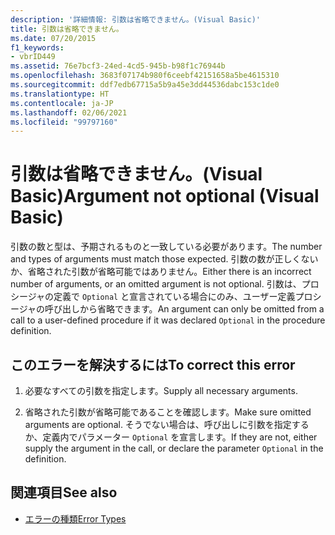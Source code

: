 ```yaml
---
description: '詳細情報: 引数は省略できません。(Visual Basic)'
title: 引数は省略できません。
ms.date: 07/20/2015
f1_keywords:
- vbrID449
ms.assetid: 76e7bcf3-24ed-4cd5-945b-b98f1c76944b
ms.openlocfilehash: 3683f07174b980f6ceebf42151658a5be4615310
ms.sourcegitcommit: ddf7edb67715a5b9a45e3dd44536dabc153c1de0
ms.translationtype: HT
ms.contentlocale: ja-JP
ms.lasthandoff: 02/06/2021
ms.locfileid: "99797160"
---
```

# <a name="argument-not-optional-visual-basic"></a><span data-ttu-id="96afb-103">引数は省略できません。(Visual Basic)</span><span class="sxs-lookup"><span data-stu-id="96afb-103">Argument not optional (Visual Basic)</span></span>

<span data-ttu-id="96afb-104">引数の数と型は、予期されるものと一致している必要があります。</span><span class="sxs-lookup"><span data-stu-id="96afb-104">The number and types of arguments must match those expected.</span></span> <span data-ttu-id="96afb-105">引数の数が正しくないか、省略された引数が省略可能ではありません。</span><span class="sxs-lookup"><span data-stu-id="96afb-105">Either there is an incorrect number of arguments, or an omitted argument is not optional.</span></span> <span data-ttu-id="96afb-106">引数は、プロシージャの定義で `Optional` と宣言されている場合にのみ、ユーザー定義プロシージャの呼び出しから省略できます。</span><span class="sxs-lookup"><span data-stu-id="96afb-106">An argument can only be omitted from a call to a user-defined procedure if it was declared `Optional` in the procedure definition.</span></span>  
  
## <a name="to-correct-this-error"></a><span data-ttu-id="96afb-107">このエラーを解決するには</span><span class="sxs-lookup"><span data-stu-id="96afb-107">To correct this error</span></span>  
  
1. <span data-ttu-id="96afb-108">必要なすべての引数を指定します。</span><span class="sxs-lookup"><span data-stu-id="96afb-108">Supply all necessary arguments.</span></span>  
  
2. <span data-ttu-id="96afb-109">省略された引数が省略可能であることを確認します。</span><span class="sxs-lookup"><span data-stu-id="96afb-109">Make sure omitted arguments are optional.</span></span> <span data-ttu-id="96afb-110">そうでない場合は、呼び出しに引数を指定するか、定義内でパラメーター `Optional` を宣言します。</span><span class="sxs-lookup"><span data-stu-id="96afb-110">If they are not, either supply the argument in the call, or declare the parameter `Optional` in the definition.</span></span>  
  
## <a name="see-also"></a><span data-ttu-id="96afb-111">関連項目</span><span class="sxs-lookup"><span data-stu-id="96afb-111">See also</span></span>

- [<span data-ttu-id="96afb-112">エラーの種類</span><span class="sxs-lookup"><span data-stu-id="96afb-112">Error Types</span></span>](../../programming-guide/language-features/error-types.md)
